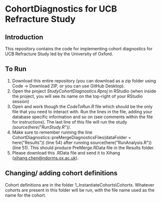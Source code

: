 CohortDiagnostics for UCB Refracture Study
========================================================================================================================================================
## Introduction
This repository contains the code for implementing cohort diagnostics for UCB Refracture Study led by the University of Oxford.

## To Run
1) Download this entire repository (you can download as a zip folder using Code -> Download ZIP, or you can use GitHub Desktop). 
2) Open the project <i>StudyCohortDiagnostics.Rproj</i> in RStudio (when inside the project, you will see its name on the top-right of your RStudio session)
3) Open and work though the <i>CodeToRun.R</i> file which should be the only file that you need to interact with. Run the lines in the file, adding your database specific information and so on (see comments within the file for instructions). The last line of this file will run the study <i>(source(here("RunStudy.R"))</i>.     
4) Make sure to remember running the line CohortDiagnostics::preMergeDiagnosticsFiles(dataFolder = here("Results")) (line 54) after running source(here("RunAnalysis.R")) (line 51). This should produce PreMerge.RData file in the Results folder.
5) Please download this .RData file and send it to Xihang (xihang.chen@ndorms.ox.ac.uk).

## Changing/ adding cohort definitions
Cohort definitions are in the folder 1_InstantiateCohorts\Cohorts. Whatever cohorts are present in this folder will be run, with the file name used as the name for the cohort.
